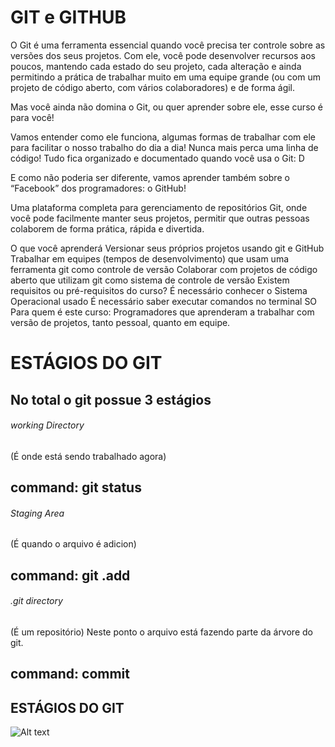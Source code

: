 # GIT e GITHUB

O Git é uma ferramenta essencial quando você precisa ter controle sobre as versões dos seus projetos. Com ele, você pode desenvolver recursos aos poucos, mantendo cada estado do seu projeto, cada alteração e ainda permitindo a prática de trabalhar muito em uma equipe grande (ou com um projeto de código aberto, com vários colaboradores) e de forma ágil.

Mas você ainda não domina o Git, ou quer aprender sobre ele, esse curso é para você!

Vamos entender como ele funciona, algumas formas de trabalhar com ele para facilitar o nosso trabalho do dia a dia! Nunca mais perca uma linha de código! Tudo fica organizado e documentado quando você usa o Git: D

E como não poderia ser diferente, vamos aprender também sobre o “Facebook” dos programadores: o  GitHub!

Uma plataforma completa para gerenciamento de repositórios Git, onde você pode facilmente manter seus projetos, permitir que outras pessoas colaborem de forma prática, rápida e divertida.

O que você aprenderá
Versionar seus próprios projetos usando git e GitHub
Trabalhar em equipes (tempos de desenvolvimento) que usam uma ferramenta git como controle de versão
Colaborar com projetos de código aberto que utilizam git como sistema de controle de versão
Existem requisitos ou pré-requisitos do curso?
É necessário conhecer o Sistema Operacional usado
É necessário saber executar comandos no terminal SO
Para quem é este curso:
Programadores que aprenderam a trabalhar com versão de projetos, tanto pessoal, quanto em equipe.

# ESTÁGIOS DO GIT 

## No total o git possue 3 estágios

###### working Directory
(É onde está sendo trabalhado agora) 
## command: git status

###### Staging Area 
(É quando o arquivo é adicion) 
## command: git .add

###### .git directory
(É um repositório) Neste ponto o arquivo está fazendo parte da árvore do git. 
## command: commit

## ESTÁGIOS DO GIT 
![Alt text](git-estagios.jpg?raw=true "estágios do Git")